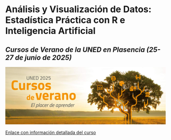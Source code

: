 # Análisis y Visualización de Datos: Estadística Práctica con R e Inteligencia Artificial
## ***Cursos de Verano de la UNED en Plasencia (25-27 de junio de 2025)***

![](figuras/titulo.png)

[Enlace con información detallada del curso](figuras/triptico.pdf)
